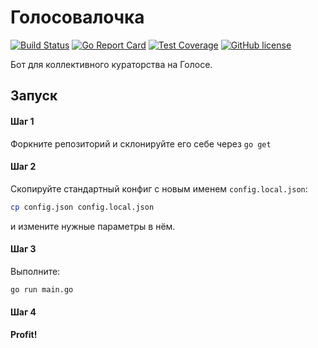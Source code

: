 # Голосовалочка
[![Build Status](https://travis-ci.org/GolosTools/golos-vote-bot.svg?branch=master)](https://travis-ci.org/GolosTools/golos-vote-bot)
[![Go Report Card](https://goreportcard.com/badge/github.com/GolosTools/golos-vote-bot)](https://goreportcard.com/report/github.com/GolosTools/golos-vote-bot)
[![Test Coverage](https://codeclimate.com/github/GolosTools/golos-vote-bot/badges/coverage.svg)](https://codeclimate.com/github/GolosTools/golos-vote-bot/coverage)
[![GitHub license](https://img.shields.io/badge/license-MIT-blue.svg)](https://raw.githubusercontent.com/GolosTools/golos-vote-bot/master/LICENSE)

Бот для коллективного кураторства на Голосе.

## Запуск

#### Шаг 1
Форкните репозиторий и склонируйте его себе через `go get`

#### Шаг 2
Скопируйте стандартный конфиг с новым именем `config.local.json`: 
```bash
cp config.json config.local.json
```
и измените нужные параметры в нём.

#### Шаг 3
Выполните:
```bash
go run main.go
```

#### Шаг 4
**Profit!**
